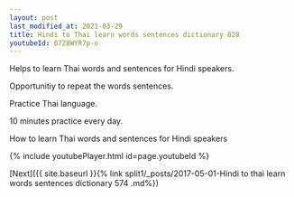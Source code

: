 ```yaml
---
layout: post
last_modified_at: 2021-03-29
title: Hindi to Thai learn words sentences dictionary 828 
youtubeId: 07Z8WYR7p-o
---
```

 
 
Helps to learn Thai words and sentences for Hindi speakers.

Opportunitiy to repeat the words sentences. 

Practice Thai language. 
 
10 minutes practice every day. 
 
How to learn Thai words and sentences for Hindi speakers 
 
{% include youtubePlayer.html id=page.youtubeId %}
 
 
[Next]({{ site.baseurl }}{% link  split1/_posts/2017-05-01-Hindi to thai learn words sentences dictionary 574 .md%})
 
